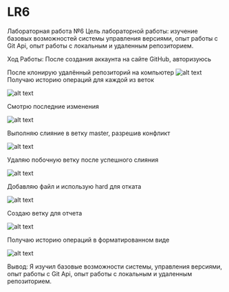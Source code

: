 # LR6
Лабораторная работа №6
Цель лабораторной работы: изучение базовых возможностей системы управления версиями, опыт работы с Git Api, опыт работы с локальным и удаленным репозиторием.

Ход Работы: После создания аккаунта на сайте GitHub, авторизуюсь

После клонирую удалённый репозиторий на компьютер
![alt text]()
Получаю историю операций для каждой из веток

![alt text]()

Смотрю последние изменения

![alt text]()

Выполняю слияние в ветку master, разрешив конфликт

![alt text]()

Удаляю побочную ветку после успешного слияния

![alt text]()

Добавляю файл и использую hard для отката

![alt text]()

Создаю ветку для отчета

![alt text]()

Получаю историю операций в форматированном виде

![alt text]()

Вывод:
Я изучил базовые возможности системы, управления версиями, опыт работы с Git Api, опыт работы с локальным и удаленным репозиторием.
